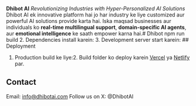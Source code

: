 
**Dhibot AI**
_Revolutionizing Industries with Hyper-Personalized AI Solutions_
Dhibot AI ek innovative platform hai jo har industry ke liye customized aur powerful AI solutions provide karta hai. Iska maqsad businesses aur individuals ko **real-time multilingual support**, **domain-specific AI agents**, aur **emotional intelligence** ke saath empower karna hai.# Dhibot npm run build 2. Dependencies install karein: 3. Development server start karein: ## Deployment
1. Production build ke liye:2. Build folder ko deploy karein [Vercel](https://vercel.com/) ya [Netlify](https://netlify.com/) par.

## Contact
Email: info@dhibotai.com
Follow us on X: @DhibotAI